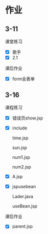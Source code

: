 # 作业

## 3-11

课堂练习

- [x] 歌手
- [x] 2.1

课后作业

- [x] form全表单



## 3-16

课程练习

- [x] 错误页show.jsp

- [x] include

  time.jsp

  sun.jsp

  num1.jsp

  num2.jsp

- [x] A.jsp

- [x] jspusebean

  Lader.java

  useBean.jsp



课后作业

- [x] parent.jsp